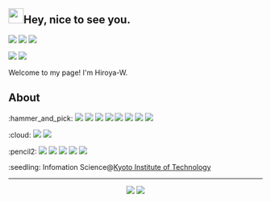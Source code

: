 ## <img src="https://emojis.slackmojis.com/emojis/images/1531849430/4246/blob-sunglasses.gif?1531849430" width="30"/>Hey, nice to see you.

[<img src="https://img.shields.io/badge/twitter-%231DA1F2.svg?&style=for-the-badge&logo=twitter&logoColor=white" />](https://twitter.com/Hyuyu_kun)
[<img src="https://img.shields.io/badge/-Qiita-55C500.svg?logo=qiita&style=for-the-badge&logoColor=white">](https://qiita.com/Hiroya_W)
[<img src ="https://img.shields.io/badge/portfolio-web-%23.svg?&style=for-the-badge&logo=&logoColor=white%22">](https://Hiroya-W.github.io/)

<a href="https://atcoder.jp/users/Hiroya_W" target="_blank" title="Hiroya_W"><img src="https://img.shields.io/endpoint?url=https%3A%2F%2Fatcoder-badges.now.sh%2Fapi%2Fatcoder%2Fjson%2FHiroya_W" /></a>
<img src="https://visitor-badge.laobi.icu/badge?page_id=Hiroya-W.Hiroya-W">

<!-- <img align="right" alt="ouuan's github stats" width="50%" src="https://github-readme-stats.vercel.app/api?username=Hiroya-W&show_icons=true"> -->

Welcome to my page! I'm Hiroya-W.

## About
<p>
    :hammer_and_pick:
    <img src="https://img.shields.io/badge/-C-A8B9CC.svg?logo=c&style=flat-square&logoColor=white">
    <img src="https://img.shields.io/badge/C++-00599C.svg?logo=c%2B%2B&style=flat-square&logoColor=white">
    <img src="https://img.shields.io/badge/-C Sharp-239120.svg?logo=c-sharp&style=flat-square">
    <img src="https://img.shields.io/badge/-Unity-000000.svg?logo=unity&style=flat-square&logoColor=white">
    <img src="https://img.shields.io/badge/-JavaScript-F7DF1E.svg?logo=javascript&style=flat-square&logoColor=white">
    <img src="https://img.shields.io/badge/-Java-007396.svg?logo=java&style=flat-square&logoColor=white">
    <img src="https://img.shields.io/badge/-Python-3776AB.svg?logo=python&style=flat-square&logoColor=white">
    <img src="https://img.shields.io/badge/-Go-76E1FE.svg?logo=go&style=flat-square&logoColor=white">
</p>
<p>
    :cloud:
    <img src="https://img.shields.io/badge/-Azure-0089D6.svg?logo=microsoft-azure&style=flat-square&logoColor=white">
    <img src="https://img.shields.io/badge/-Heroku-430098.svg?logo=heroku&style=flat-square&logoColor=white">
</p>
<p>
    :pencil2:
    <img src="https://img.shields.io/badge/Manjaro Linux-35BF5C.svg?logo=manjaro&style=flat-square&logoColor=white">
    <img src="https://img.shields.io/badge/-i3wm-70CBF4.svg?&style=flat-square">
    <img src="https://img.shields.io/badge/-Vim-019733.svg?logo=vim&style=flat-square&logoColor=white">
    <img src="https://img.shields.io/badge/-VSCode-007ACC.svg?logo=visual-studio-code&style=flat-square&logoColor=white">
    <img src="https://img.shields.io/badge/-IntelliJ%20IDEA-000000.svg?logo=intellij-idea&style=flat-square&logoColor=white">
</p>
<p>
    :seedling: Infomation Science@<a href="https://www.kit.ac.jp/" target="_blank" title="kit.ac.jp">Kyoto Institute of Technology</a>
</p>


---

<p align = "center">
    <img src = "https://github-readme-stats.vercel.app/api?username=Hiroya-W&show_icons=true&theme=radical&line_height=27">
    <img src = "https://github-readme-stats.vercel.app/api/top-langs/?username=Hiroya-W&theme=tokyonight">
</p>
